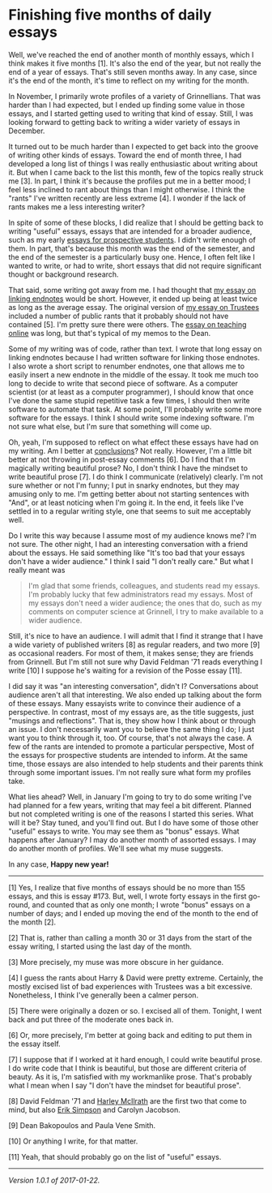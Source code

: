 Finishing five months of daily essays
=====================================

Well, we've reached the end of another month of monthly essays, which
I think makes it five months [1].  It's also the end of the year, but not
really the end of a year of essays.  That's still seven months away.
In any case, since it's the end of the month, it's time to reflect
on my writing for the month.

In November, I primarily wrote profiles of a variety of Grinnellians.
That was harder than I had expected, but I ended up finding some value
in those essays, and I started getting used to writing that kind of
essay.  Still, I was looking forward to getting back to writing a
wider variety of essays in December.  

It turned out to be much harder than I expected to get back into the
groove of writing other kinds of essays.  Toward the end of month three,
I had developed a long list of things I was really enthusiastic about
writing about it.  But when I came back to the list this month, few of
the topics really struck me [3].  In part, I think it's because the profiles
put me in a better mood; I feel less inclined to rant about things than
I might otherwise. I think the "rants" I've written recently are less
extreme [4].  I wonder if the lack of rants makes me a less interesting
writer?

In spite of some of these blocks, I did realize that I should be
getting back to writing "useful" essays, essays that are intended
for a broader audience, such as my early [essays for prospective
students](index-prospective-students).  I didn't write enough of them.
In part, that's because this month was the end of the semester, and the
end of the semester is a particularly busy one.  Hence, I often felt
like I wanted to write, or had to write, short essays that did not require
significant thought or background research.

That said, some writing got away from me.  I had thought that [my essay
on linking endnotes](joc-linking-endnotes) would be short.  However, it
ended up being at least twice as long as the average essay.  The original
version of [my essay on Trustees](trustees) included a number of public
rants that it probably should not have contained [5].  I'm pretty sure
there were others.  The [essay on teaching online](on-teaching-online) was
long, but that's typical of my memos to the Dean.

Some of my writing was of code, rather than text.  I wrote that long
essay on linking endnotes because I had written software for linking
those endnotes.  I also wrote a short script to renumber endnotes, one
that allows me to easily insert a new endnote in the middle of the essay.
It took me much too long to decide to write that second piece of software.
As a computer scientist (or at least as a computer programmer), I should
know that once I've done the same stupid repetitive task a few times,
I should then write software to automate that task.  At some point,
I'll probably write some more software for the essays.  I think I should
write some indexing software.  I'm not sure what else, but I'm sure that
something will come up.

Oh, yeah, I'm supposed to reflect on what effect these essays have had
on my writing.  Am I better at [conclusions](wrapping-up)?  Not really.
However, I'm a little bit better at not throwing in post-essay comments
[6].  Do I find that I'm magically writing beautiful prose?  No, I don't
think I have the mindset to write beautiful prose [7].  I do think I
communicate (relatively) clearly.  I'm not sure whether or not I'm funny;
I put in snarky endnotes, but they may amusing only to me.  I'm getting
better about not starting sentences with "And", or at least noticing when
I'm going it.  In the end, it feels like I've settled in to a regular 
writing style, one that seems to suit me acceptably well.

Do I write this way because I assume most of my audience knows me?
I'm not sure.  The other night, I had an interesting conversation with
a friend about the essays.  He said something like "It's too bad that
your essays don't have a wider audience."  I think I said "I don't
really care."  But what I really meant was

> I'm glad that some friends, colleagues, and students read my essays. I'm
probably lucky that few administrators read my essays.  Most of my essays
don't need a wider audience; the ones that do, such as my comments on
computer science at Grinnell, I try to make available to a wider audience.

Still, it's nice to have an audience.  I will admit that I find it strange
that I have a wide variety of published writers [8] as regular readers,
and two more [9] as occasional readers.  For most of them, it makes sense;
they are friends from Grinnell.  But I'm still not sure why David Feldman
'71 reads everything I write [10]  I suppose he's waiting for a revision
of the Posse essay [11].

I did say it was "an interesting conversation", didn't I?  Conversations
about audience aren't all that interesting.  We also ended up talking
about the form of these essays.  Many essayists write to convince their
audience of a perspective.  In contrast, most of my essays are, as the
title suggests, just "musings and reflections".  That is, they show how I
think about or through an issue.  I don't necessarily want you to believe
the same thing I do; I just want you to think through it, too.  Of course,
that's not always the case.  A few of the rants are intended to promote
a particular perspective,  Most of the essays for prospective students
are intended to inform.  At the same time, those essays are also intended
to help students and their parents think through some important issues.
I'm not really sure what form my profiles take.

What lies ahead?  Well, in January I'm going to try to do some writing I've
had planned for a few years, writing that may feel a bit different.
Planned but not completed writing is one of the reasons I started this
series.  What will it be?  Stay tuned, and you'll find out.  But I do
have some of those other "useful" essays to write.  You may see them as
"bonus" essays.  What happens after January?  I may do another month of
assorted essays.  I may do another month of profiles.  We'll see what
my muse suggests.

In any case, **Happy new year!**

---

[1] Yes, I realize that five months of essays should be no more than
155 essays, and this is essay #173.  But, well, I wrote forty essays
in the first go-round, and counted that as only one month; I wrote
"bonus" essays on a number of days; and I ended up moving the end of
the month to the end of the month [2].

[2] That is, rather than calling a month 30 or 31 days from the start
of the essay writing, I started using the last day of the month.

[3] More precisely, my muse was more obscure in her guidance.

[4] I guess the rants about Harry & David were pretty extreme.  Certainly,
the mostly excised list of bad experiences with Trustees was a bit excessive.
Nonetheless, I think I've generally been a calmer person.

[5] There were originally a dozen or so.  I excised all of them.  Tonight,
I went back and put three of the moderate ones back in.

[6] Or, more precisely, I'm better at going back and editing to put them
in the essay itself.

[7] I suppose that if I worked at it hard enough, I could write 
beautiful prose.  I do write code that I think is beautiful, but
those are different criteria of beauty.  As it is, I'm satisfied
with my workmanlike prose.  That's probably what I mean when I say
"I don't have the mindset for beautiful prose".

[8] David Feldman '71 and [Harley McIlrath](j-harley-miclrath) are the
first two that come to mind, but also [Erik Simpson](erik-simpson) and
Carolyn Jacobson.

[9] Dean Bakopoulos and Paula Vene Smith.

[10] Or anything I write, for that matter.

[11] Yeah, that should probably go on the list of "useful" essays.

---

*Version 1.0.1 of 2017-01-22.*
